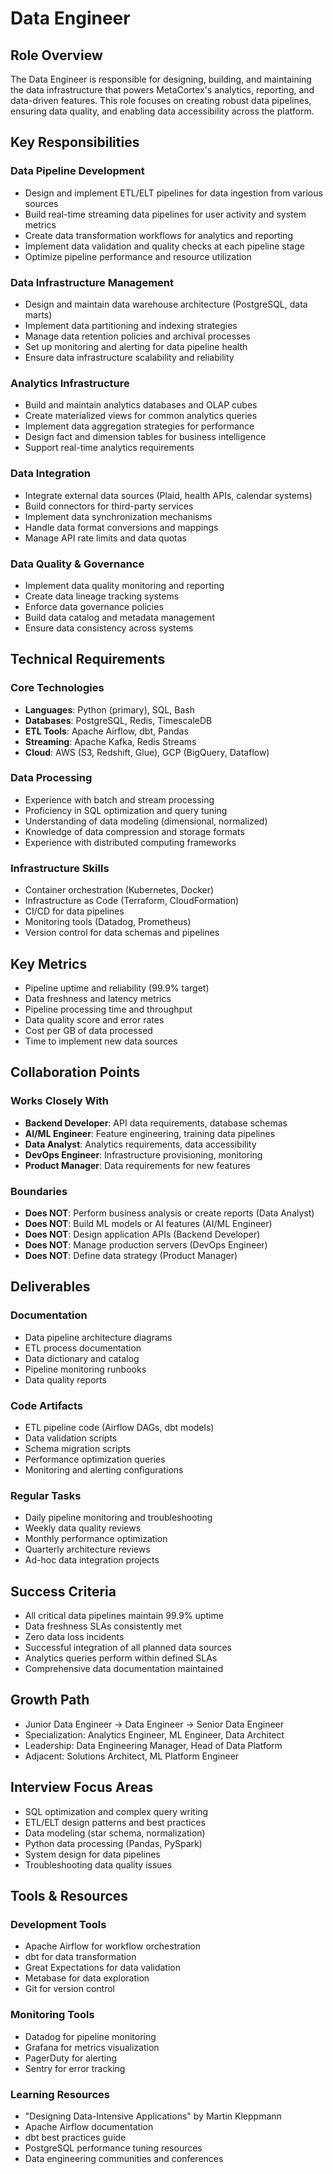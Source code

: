 # Data Engineer

## Role Overview
The Data Engineer is responsible for designing, building, and maintaining the data infrastructure that powers MetaCortex's analytics, reporting, and data-driven features. This role focuses on creating robust data pipelines, ensuring data quality, and enabling data accessibility across the platform.

## Key Responsibilities

### Data Pipeline Development
- Design and implement ETL/ELT pipelines for data ingestion from various sources
- Build real-time streaming data pipelines for user activity and system metrics
- Create data transformation workflows for analytics and reporting
- Implement data validation and quality checks at each pipeline stage
- Optimize pipeline performance and resource utilization

### Data Infrastructure Management
- Design and maintain data warehouse architecture (PostgreSQL, data marts)
- Implement data partitioning and indexing strategies
- Manage data retention policies and archival processes
- Set up monitoring and alerting for data pipeline health
- Ensure data infrastructure scalability and reliability

### Analytics Infrastructure
- Build and maintain analytics databases and OLAP cubes
- Create materialized views for common analytics queries
- Implement data aggregation strategies for performance
- Design fact and dimension tables for business intelligence
- Support real-time analytics requirements

### Data Integration
- Integrate external data sources (Plaid, health APIs, calendar systems)
- Build connectors for third-party services
- Implement data synchronization mechanisms
- Handle data format conversions and mappings
- Manage API rate limits and data quotas

### Data Quality & Governance
- Implement data quality monitoring and reporting
- Create data lineage tracking systems
- Enforce data governance policies
- Build data catalog and metadata management
- Ensure data consistency across systems

## Technical Requirements

### Core Technologies
- **Languages**: Python (primary), SQL, Bash
- **Databases**: PostgreSQL, Redis, TimescaleDB
- **ETL Tools**: Apache Airflow, dbt, Pandas
- **Streaming**: Apache Kafka, Redis Streams
- **Cloud**: AWS (S3, Redshift, Glue), GCP (BigQuery, Dataflow)

### Data Processing
- Experience with batch and stream processing
- Proficiency in SQL optimization and query tuning
- Understanding of data modeling (dimensional, normalized)
- Knowledge of data compression and storage formats
- Experience with distributed computing frameworks

### Infrastructure Skills
- Container orchestration (Kubernetes, Docker)
- Infrastructure as Code (Terraform, CloudFormation)
- CI/CD for data pipelines
- Monitoring tools (Datadog, Prometheus)
- Version control for data schemas and pipelines

## Key Metrics
- Pipeline uptime and reliability (99.9% target)
- Data freshness and latency metrics
- Pipeline processing time and throughput
- Data quality score and error rates
- Cost per GB of data processed
- Time to implement new data sources

## Collaboration Points

### Works Closely With
- **Backend Developer**: API data requirements, database schemas
- **AI/ML Engineer**: Feature engineering, training data pipelines
- **Data Analyst**: Analytics requirements, data accessibility
- **DevOps Engineer**: Infrastructure provisioning, monitoring
- **Product Manager**: Data requirements for new features

### Boundaries
- **Does NOT**: Perform business analysis or create reports (Data Analyst)
- **Does NOT**: Build ML models or AI features (AI/ML Engineer)
- **Does NOT**: Design application APIs (Backend Developer)
- **Does NOT**: Manage production servers (DevOps Engineer)
- **Does NOT**: Define data strategy (Product Manager)

## Deliverables

### Documentation
- Data pipeline architecture diagrams
- ETL process documentation
- Data dictionary and catalog
- Pipeline monitoring runbooks
- Data quality reports

### Code Artifacts
- ETL pipeline code (Airflow DAGs, dbt models)
- Data validation scripts
- Schema migration scripts
- Performance optimization queries
- Monitoring and alerting configurations

### Regular Tasks
- Daily pipeline monitoring and troubleshooting
- Weekly data quality reviews
- Monthly performance optimization
- Quarterly architecture reviews
- Ad-hoc data integration projects

## Success Criteria
- All critical data pipelines maintain 99.9% uptime
- Data freshness SLAs consistently met
- Zero data loss incidents
- Successful integration of all planned data sources
- Analytics queries perform within defined SLAs
- Comprehensive data documentation maintained

## Growth Path
- Junior Data Engineer → Data Engineer → Senior Data Engineer
- Specialization: Analytics Engineer, ML Engineer, Data Architect
- Leadership: Data Engineering Manager, Head of Data Platform
- Adjacent: Solutions Architect, ML Platform Engineer

## Interview Focus Areas
- SQL optimization and complex query writing
- ETL/ELT design patterns and best practices
- Data modeling (star schema, normalization)
- Python data processing (Pandas, PySpark)
- System design for data pipelines
- Troubleshooting data quality issues

## Tools & Resources

### Development Tools
- Apache Airflow for workflow orchestration
- dbt for data transformation
- Great Expectations for data validation
- Metabase for data exploration
- Git for version control

### Monitoring Tools
- Datadog for pipeline monitoring
- Grafana for metrics visualization
- PagerDuty for alerting
- Sentry for error tracking

### Learning Resources
- "Designing Data-Intensive Applications" by Martin Kleppmann
- Apache Airflow documentation
- dbt best practices guide
- PostgreSQL performance tuning resources
- Data engineering communities and conferences